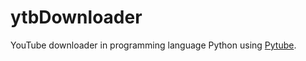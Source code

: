 # ytbDownloader
YouTube downloader in programming language Python using [Pytube](https://github.com/pytube/pytube).

